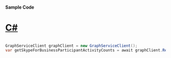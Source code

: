 #### Sample Code
# [C#](#tab/Csharp)

```C#

GraphServiceClient graphClient = new GraphServiceClient();
var getSkypeForBusinessParticipantActivityCounts = await graphClient.Reports.GetSkypeForBusinessParticipantActivityCounts.Request().GetAsync();

```